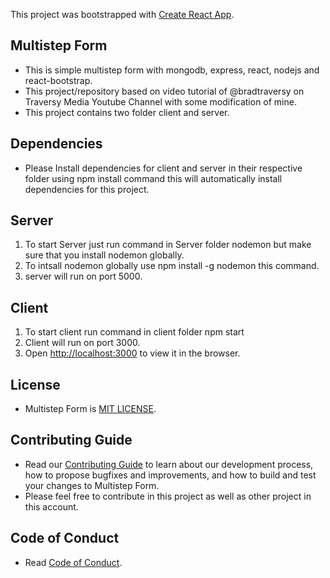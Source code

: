This project was bootstrapped with [Create React App](https://github.com/facebook/create-react-app).

## Multistep Form

- This is simple multistep form with mongodb, express, react, nodejs and react-bootstrap.
- This project/repository based on video tutorial of @bradtraversy on Traversy Media Youtube Channel with some modification of mine.
- This project contains two folder client and server.

## Dependencies

- Please Install dependencies for client and server in their respective folder using npm install command this will automatically install dependencies for this project.

## Server

1. To start Server just run command in Server folder nodemon but make sure that you install nodemon globally.
2. To intsall nodemon globally use npm install -g nodemon this command.
3. server will run on port 5000.

## Client

1. To start client run command in client folder npm start
2. Client will run on port 3000.
3. Open [http://localhost:3000](http://localhost:3000) to view it in the browser.

## License

- Multistep Form is [MIT LICENSE](./LICENSE).

## Contributing Guide

- Read our [Contributing Guide](./CONTRIBUTING.md) to learn about our development process, how to propose bugfixes and improvements, and how to build and test your changes to Multistep Form.
- Please feel free to contribute in this project as well as other project in this account.

## Code of Conduct

- Read [Code of Conduct](./CODE_OF_CONDUCT.md).
